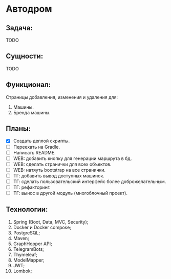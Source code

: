 # Автодром
## Задача:
TODO

## Сущности:
TODO

## Функционал:
Страницы добавления, изменения и удаления для:
1. Машины.
2. Бренда машины.

## Планы:
- [x] Создать деплой скрипты.
- [ ] Переехать на Gradle.
- [ ] Написать README.
- [ ] WEB: добавить кнопку для генерации маршрута в бд.
- [ ] WEB: сделать странички для всех объектов.
- [ ] WEB: натяуть bootstrap на все странички.
- [ ] ТГ: добавить вывод доступных машинок.
- [ ] ТГ: сделать пользовательский интерфейс более доброжелательным.
- [ ] ТГ: рефакторинг.
- [ ] ТГ: вынос в другой модуль (многоблочный проект).

## Технологии:
1. Spring (Boot, Data, MVC, Security);
1. Docker и Docker compose;
1. PostgreSQL;
1. Maven;
1. GraphHopper API;
1. TelegramBots;
1. Thymeleaf;
1. ModelMapper;
1. JWT;
1. Lombok;
